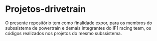 # Projetos-drivetrain
  O presente repositório tem como finalidade expor, para os membros do subssistema de powertrain e demais integrantes do IF1 racing team, os códigos realizados nos projetos do mesmo subssistema.

